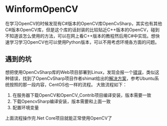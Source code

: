 # WinformOpenCV
在学习OpenCV的时候发现有C#版本的OpenCV库OpenCvSharp，其实也有其他C#版本OpenCV库，但是这个库的话封装的比较贴近C++版本的OpenCV，碰到不知道该怎么使用的方法，可以在网上看C++版本的教程然后用C#中实现。想快速学习学习OpenCV也可以使用Python版本，可以不用考虑环境各方面的问题。
## 遇到的坑
想把使用OpenCvSharp库的Web项目部署到Linux，发现会报一个[错误](https://github.com/shimat/opencvsharp/issues/983 "错误")，类似这种错误，找到了OpenCvSharp项目作者shimat给出的[解决方案](https://github.com/shimat/opencvsharp#ubuntu-1804-1 "解决方案")，参考Ubuntu系统按照的那一段内容，CentOS也一样的流程。
大致流程如下：
1. 在服务器下载OpenCV和OpenCV_Contrib项目编译安装，版本需要一致
2. 下载OpencvSharp编译安装，版本需要和上面一致
3. 配置环境变量

上面流程操作完.Net Core项目就能正常使用OpenCV了
